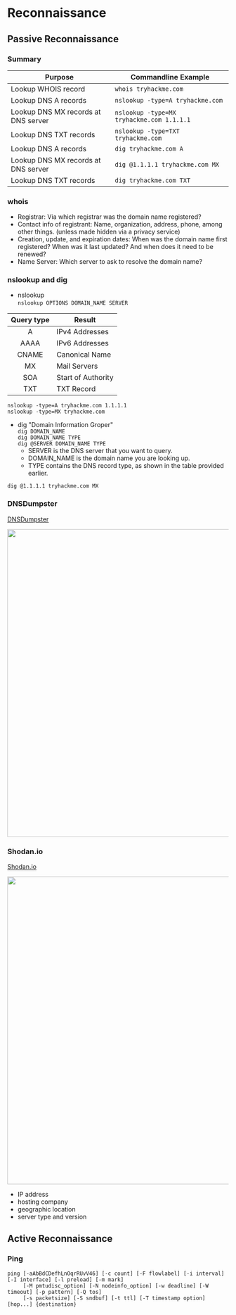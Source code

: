 # Reconnaissance

## Passive Reconnaissance
### Summary  
|Purpose|	Commandline Example|
|-------|----------------------|
|Lookup WHOIS record	|`whois tryhackme.com`|
|Lookup DNS A records	|`nslookup -type=A tryhackme.com`|
|Lookup DNS MX records at DNS server	|`nslookup -type=MX tryhackme.com 1.1.1.1`|
|Lookup DNS TXT records	|`nslookup -type=TXT tryhackme.com`|
|Lookup DNS A records	|`dig tryhackme.com A`|
|Lookup DNS MX records at DNS server	|`dig @1.1.1.1 tryhackme.com MX`|
|Lookup DNS TXT records	|`dig tryhackme.com TXT`|

### whois
- Registrar: Via which registrar was the domain name registered?
- Contact info of registrant: Name, organization, address, phone, among other things. (unless made hidden via a privacy service)
- Creation, update, and expiration dates: When was the domain name first registered? When was it last updated? And when does it need to be renewed?
- Name Server: Which server to ask to resolve the domain name?

### nslookup and dig
- nslookup   
`nslookup OPTIONS DOMAIN_NAME SERVER`  

|Query type|	Result|
|:--------:|----------|
|A	|IPv4 Addresses|
|AAAA|	IPv6 Addresses|
|CNAME|	Canonical Name|
|MX|	Mail Servers|
|SOA|	Start of Authority|
|TXT|	TXT Record|  

`nslookup -type=A tryhackme.com 1.1.1.1`  
`nslookup -type=MX tryhackme.com`  

- dig "Domain Information Groper"  
`dig DOMAIN_NAME`  
`dig DOMAIN_NAME TYPE`   
`dig @SERVER DOMAIN_NAME TYPE`  
    - SERVER is the DNS server that you want to query.
    - DOMAIN_NAME is the domain name you are looking up.
    - TYPE contains the DNS record type, as shown in the table provided earlier.  

`dig @1.1.1.1 tryhackme.com MX`  

### DNSDumpster
[DNSDumpster](https://dnsdumpster.com/)  
<p align="center">
<img src="https://user-images.githubusercontent.com/73976100/221383161-245e669c-e295-46c1-8c2f-9dfc5ee5218b.png" width="700">
</p>

### Shodan.io
[Shodan.io](https://www.shodan.io/)  

<img src="https://user-images.githubusercontent.com/73976100/221397062-079cd6bc-64ee-4084-9884-89e2729e8416.png" width="700">  

- IP address
- hosting company
- geographic location
- server type and version  

## Active Reconnaissance
### Ping

```
ping [-aAbBdCDefhLnOqrRUvV46] [-c count] [-F flowlabel] [-i interval] [-I interface] [-l preload] [-m mark]
     [-M pmtudisc_option] [-N nodeinfo_option] [-w deadline] [-W timeout] [-p pattern] [-Q tos]
     [-s packetsize] [-S sndbuf] [-t ttl] [-T timestamp option] [hop...] {destination}
```






